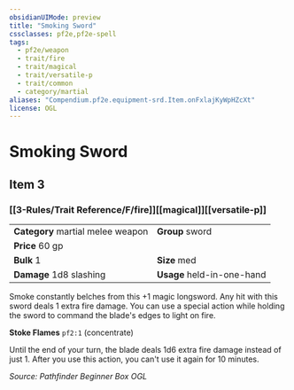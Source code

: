 ```yaml
---
obsidianUIMode: preview
title: "Smoking Sword"
cssclasses: pf2e,pf2e-spell
tags:
  - pf2e/weapon
  - trait/fire
  - trait/magical
  - trait/versatile-p
  - trait/common
  - category/martial
aliases: "Compendium.pf2e.equipment-srd.Item.onFxlajKyWpHZcXt"
license: OGL
---
```

# Smoking Sword
## Item 3
### [[3-Rules/Trait Reference/F/fire]][[magical]][[versatile-p]]

|  |  |
| -- | -- |
| **Category** martial melee weapon | **Group** sword |
| **Price** 60 gp |  |
| **Bulk** 1 | **Size** med |
| **Damage** 1d8 slashing  | **Usage** held-in-one-hand |



Smoke constantly belches from this +1 magic longsword. Any hit with this sword deals 1 extra fire damage. You can use a special action while holding the sword to command the blade's edges to light on fire.

**Stoke Flames** `pf2:1` (concentrate)

Until the end of your turn, the blade deals 1d6 extra fire damage instead of just 1. After you use this action, you can't use it again for 10 minutes.

*Source: Pathfinder Beginner Box*
*OGL*